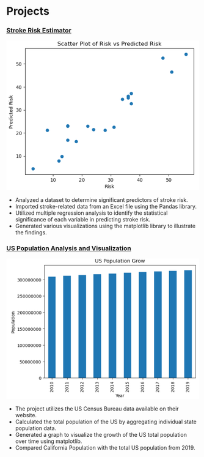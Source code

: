 # Projects
### [Stroke Risk Estimator](https://github.com/anmon6/stroke_proj)
![](/images/Risk_vs_Predicted_Risk.PNG)

* Analyzed a dataset to determine significant predictors of stroke risk.
* Imported stroke-related data from an Excel file using the Pandas library.
* Utilized multiple regression analysis to identify the statistical significance of each variable in predicting stroke risk.
* Generated various visualizations using the matplotlib library to illustrate the findings.

### [US Population Analysis and Visualization](https://github.com/anmon6/uspop_proj)
![](/images/US_growth.PNG)

* The project utilizes the US Census Bureau data available on their website.
* Calculated the total population of the US by aggregating individual state population data.
* Generated a graph to visualize the growth of the US total population over time using matplotlib.
* Compared California Population with the total US population from 2019.
